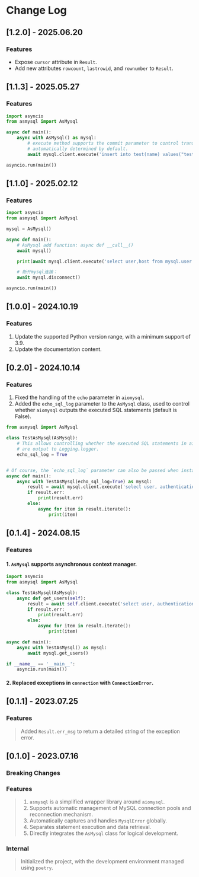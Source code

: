 # Change Log

## [1.2.0] - 2025.06.20

### Features

* Expose `cursor` attribute in `Result`.
* Add new attributes `rowcount`, `lastrowid`, and `rownumber` to `Result`.

## [1.1.3] - 2025.05.27

### Features

```python
import asyncio
from asmysql import AsMysql

async def main():
    async with AsMysql() as mysql:
        # execute method supports the commit parameter to control transaction submission, 
        # automatically determined by default.
        await mysql.client.execute('insert into test(name) values("test")', commit=False)

asyncio.run(main())
```

## [1.1.0] - 2025.02.12

### Features

```python
import asyncio
from asmysql import AsMysql

mysql = AsMysql()

async def main():
    # AsMysql add function: async def __call__()
    await mysql()

    print(await mysql.client.execute('select user,host from mysql.user'))

    # 断开mysql连接：
    await mysql.disconnect()

asyncio.run(main())
```

## [1.0.0] - 2024.10.19

### Features

1. Update the supported Python version range, with a minimum support of 3.9.
2. Update the documentation content.

## [0.2.0] - 2024.10.14

### Features

1. Fixed the handling of the `echo` parameter in `aiomysql`.
2. Added the `echo_sql_log` parameter to the `AsMysql` class, used to control whether `aiomysql` outputs the executed SQL statements (default is False).

```python
from asmysql import AsMysql

class TestAsMysql(AsMysql):
    # This allows controlling whether the executed SQL statements in aiomysql
    # are output to Logging.logger.
    echo_sql_log = True


# Of course, the `echo_sql_log` parameter can also be passed when instantiating AsMysql.
async def main():
    async with TestAsMysql(echo_sql_log=True) as mysql:
        result = await mysql.client.execute('select user, authentication_string, host from mysql.user')
        if result.err:
            print(result.err)
        else:
            async for item in result.iterate():
                print(item)
```

## [0.1.4] - 2024.08.15

### Features

#### 1. `AsMysql` supports asynchronous context manager.

```python
import asyncio
from asmysql import AsMysql

class TestAsMysql(AsMysql):
    async def get_users(self):
        result = await self.client.execute('select user, authentication_string, host from mysql.user')
        if result.err:
            print(result.err)
        else:
            async for item in result.iterate():
                print(item)

async def main():
    async with TestAsMysql() as mysql:
        await mysql.get_users()

if __name__ == '__main__':
    asyncio.run(main())
```

#### 2. Replaced exceptions in `connection` with `ConnectionError`.

## [0.1.1] - 2023.07.25

### Features

> Added `Result.err_msg` to return a detailed string of the exception error.

## [0.1.0] - 2023.07.16

### Breaking Changes

### Features

> 1. `asmysql` is a simplified wrapper library around `aiomysql`.
> 2. Supports automatic management of MySQL connection pools and reconnection mechanism.
> 3. Automatically captures and handles `MysqlError` globally.
> 4. Separates statement execution and data retrieval.
> 5. Directly integrates the `AsMysql` class for logical development.

### Internal

> Initialized the project, with the development environment managed using `poetry`.
